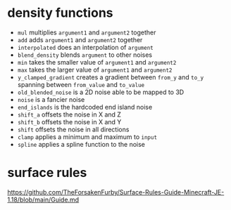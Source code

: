 # density functions
- `mul` multiplies `argument1` and `argument2` together
- `add` adds `argument1` and `argument2` together
- `interpolated` does an interpolation of `argument`
- `blend_density` blends `argument` to other noises
- `min` takes the smaller value of `argument1` and `argument2`
- `max` takes the larger value of `argument1` and `argument2`
- `y_clamped_gradient` creates a gradient between `from_y` and `to_y` spanning between `from_value` and `to_value`
- `old_blended_noise` is a 2D noise able to be mapped to 3D
- `noise` is a fancier noise
- `end_islands` is the hardcoded end island noise
- `shift_a` offsets the noise in X and Z
- `shift_b` offsets the noise in X and Y
- `shift` offsets the noise in all directions
- `clamp` applies a minimum and maximum to `input`
- `spline` applies a spline function to the noise


# surface rules
https://github.com/TheForsakenFurby/Surface-Rules-Guide-Minecraft-JE-1.18/blob/main/Guide.md